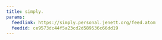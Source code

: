 ```yaml
---
title: simply.
params:
  feedlink: https://simply.personal.jenett.org/feed.atom
  feedid: ce9573dc44f5a23cd2d589536c66dd19
---
```


